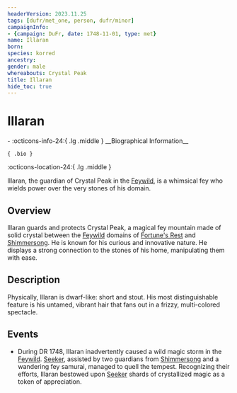 ```yaml
---
headerVersion: 2023.11.25
tags: [dufr/met_one, person, dufr/minor]
campaignInfo:
- {campaign: DuFr, date: 1748-11-01, type: met}
name: Illaran
born:
species: korred
ancestry:
gender: male
whereabouts: Crystal Peak
title: Illaran
hide_toc: true
---
```

# Illaran
<div class="grid cards ext-narrow-margin ext-one-column" markdown>
- :octicons-info-24:{ .lg .middle } __Biographical Information__

    { .bio }

</div>



:octicons-location-24:{ .lg .middle }   


Illaran, the guardian of Crystal Peak in the [Feywild](<../../cosmology/multiverse/echo-realms/feywild/feywild.md>), is a whimsical fey who wields power over the very stones of his domain.
## Overview

Illaran guards and protects Crystal Peak, a magical fey mountain made of solid crystal between the [Feywild](<../../cosmology/multiverse/echo-realms/feywild/feywild.md>) domains of [Fortune's Rest](<../../cosmology/multiverse/echo-realms/feywild/fortune-s-rest.md>) and [Shimmersong](<../../cosmology/multiverse/echo-realms/feywild/shimmersong.md>). He is known for his curious and innovative nature. He displays a strong connection to the stones of his home, manipulating them with ease.
## Description

Physically, Illaran is dwarf-like: short and stout. His most distinguishable feature is his untamed, vibrant hair that fans out in a frizzy, multi-colored spectacle.
## Events

- During DR 1748, Illaran inadvertently caused a wild magic storm in the [Feywild](<../../cosmology/multiverse/echo-realms/feywild/feywild.md>). [Seeker](<../pcs/dunmar-fellowship/seeker.md>), assisted by two guardians from [Shimmersong](<../../cosmology/multiverse/echo-realms/feywild/shimmersong.md>) and a wandering fey samurai, managed to quell the tempest. Recognizing their efforts, Illaran bestowed upon [Seeker](<../pcs/dunmar-fellowship/seeker.md>) shards of crystallized magic as a token of appreciation.

